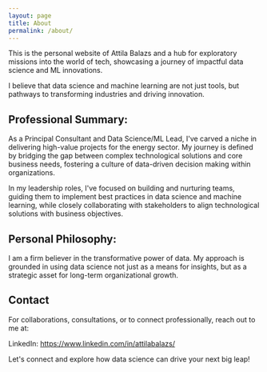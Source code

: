 ```yaml
---
layout: page
title: About
permalink: /about/
---
```


This is the personal website of Attila Balazs and a hub for exploratory missions into the world of tech, showcasing a journey of impactful data science and ML innovations.

I believe that data science and machine learning are not just tools, but pathways to transforming industries and driving innovation.

## Professional Summary:

As a Principal Consultant and Data Science/ML Lead, I've carved a niche in delivering high-value projects for the energy sector. My journey is defined by bridging the gap between complex technological solutions and core business needs, fostering a culture of data-driven decision making within organizations.

In my leadership roles, I've focused on building and nurturing teams, guiding them to implement best practices in data science and machine learning, while closely collaborating with stakeholders to align technological solutions with business objectives.

## Personal Philosophy:

I am a firm believer in the transformative power of data. My approach is grounded in using data science not just as a means for insights, but as a strategic asset for long-term organizational growth.

## Contact

For collaborations, consultations, or to connect professionally, reach out to me at:

LinkedIn: https://www.linkedin.com/in/attilabalazs/

Let's connect and explore how data science can drive your next big leap!



